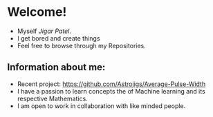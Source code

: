 # Welcome!
- Myself *Jigar Patel*.
- I get bored and create things
- Feel free to browse through my Repositories.
<!---
Astrojigs/Astrojigs is a ✨ special ✨ repository because its `README.md` (this file) appears on your GitHub profile.
You can click the Preview link to take a look at your changes.
--->
## Information about me: 
- Recent project: https://github.com/Astrojigs/Average-Pulse-Width
- I have a passion to learn concepts the of Machine learning and its respective Mathematics.
- I am open to work in collaboration with like minded people.
